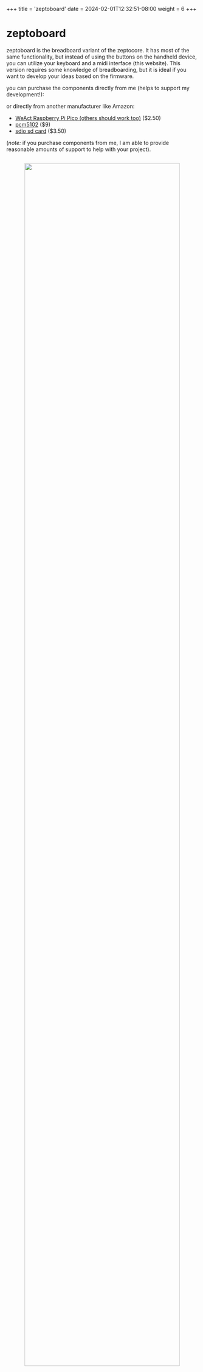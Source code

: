 +++
title = 'zeptoboard'
date = 2024-02-01T12:32:51-08:00
weight = 6
+++

# zeptoboard

zeptoboard is the breadboard variant of the zeptocore. It has most of the same functionality, but instead of using the buttons on the handheld device, you can utilize your keyboard and a midi interface (this website). This version requires some knowledge of breadboarding, but it is ideal if you want to develop your ideas based on the firmware.

you can purchase the components directly from me (helps to support my development!):


<div >
<div id='product-component-1715183469019' class="product"></div>
</div>
<script type="text/javascript">
(function () {
  var scriptURL = 'https://sdks.shopifycdn.com/buy-button/latest/buy-button-storefront.min.js';
  if (window.ShopifyBuy) {
    if (window.ShopifyBuy.UI) {
      ShopifyBuyInit();
    } else {
      loadScript();
    }
  } else {
    loadScript();
  }
  function loadScript() {
    var script = document.createElement('script');
    script.async = true;
    script.src = scriptURL;
    (document.getElementsByTagName('head')[0] || document.getElementsByTagName('body')[0]).appendChild(script);
    script.onload = ShopifyBuyInit;
  }
  function ShopifyBuyInit() {
    var client = ShopifyBuy.buildClient({
      domain: 'infinitedigits.myshopify.com',
      storefrontAccessToken: '9e045e3ce0fbee0fb64ebbbce133b648',
    });
    ShopifyBuy.UI.onReady(client).then(function (ui) {
      ui.createComponent('product', {
        id: '8985204588827',
        node: document.getElementById('product-component-1715183469019'),
        moneyFormat: '%24%7B%7Bamount%7D%7D',
        options: {
  "product": {
    "styles": {
      "product": {
        "@media (min-width: 601px)": {
          "max-width": "calc(25% - 20px)",
          "margin-left": "20px",
          "margin-bottom": "50px"
        }
      },
      "title": {
        "font-family": "Roboto, sans-serif"
      },
      "button": {
        "font-family": "Roboto, sans-serif"
      },
      "price": {
        "font-family": "Roboto, sans-serif"
      },
      "compareAt": {
        "font-family": "Roboto, sans-serif"
      },
      "unitPrice": {
        "font-family": "Roboto, sans-serif"
      }
    },
    "text": {
      "button": "Add to cart"
    },
    "googleFonts": [
      "Roboto"
    ]
  },
  "productSet": {
    "styles": {
      "products": {
        "@media (min-width: 601px)": {
          "margin-left": "-20px"
        }
      }
    }
  },
  "modalProduct": {
    "contents": {
      "img": false,
      "imgWithCarousel": true,
      "button": false,
      "buttonWithQuantity": true
    },
    "styles": {
      "product": {
        "@media (min-width: 601px)": {
          "max-width": "100%",
          "margin-left": "0px",
          "margin-bottom": "0px"
        }
      },
      "button": {
        "font-family": "Roboto, sans-serif"
      },
      "title": {
        "font-family": "Helvetica Neue, sans-serif",
        "font-weight": "bold",
        "font-size": "26px",
        "color": "#4c4c4c"
      },
      "price": {
        "font-family": "Helvetica Neue, sans-serif",
        "font-weight": "normal",
        "font-size": "18px",
        "color": "#4c4c4c"
      },
      "compareAt": {
        "font-family": "Helvetica Neue, sans-serif",
        "font-weight": "normal",
        "font-size": "15.299999999999999px",
        "color": "#4c4c4c"
      },
      "unitPrice": {
        "font-family": "Helvetica Neue, sans-serif",
        "font-weight": "normal",
        "font-size": "15.299999999999999px",
        "color": "#4c4c4c"
      }
    },
    "googleFonts": [
      "Roboto"
    ],
    "text": {
      "button": "Add to cart"
    }
  },
  "option": {
    "styles": {
      "label": {
        "font-family": "Roboto, sans-serif"
      },
      "select": {
        "font-family": "Roboto, sans-serif"
      }
    },
    "googleFonts": [
      "Roboto"
    ]
  },
  "cart": {
    "styles": {
      "button": {
        "font-family": "Roboto, sans-serif"
      }
    },
    "text": {
      "total": "Subtotal",
      "button": "Checkout"
    },
    "contents": {
      "note": true
    },
    "googleFonts": [
      "Roboto"
    ]
  },
  "toggle": {
    "styles": {
      "toggle": {
        "font-family": "Roboto, sans-serif"
      }
    },
    "googleFonts": [
      "Roboto"
    ]
  }
},
      });
    });
  }
})();
</script>

or directly from another manufacturer like Amazon:

- [WeAct Raspberry Pi Pico (others should work too)](https://www.aliexpress.us/item/3256803521775546.html?gatewayAdapt=glo2usa4itemAdapt) ($2.50)
- [pcm5102](https://www.amazon.com/Comimark-Interface-PCM5102-GY-PCM5102-Raspberry/dp/B07W97D2YC/) ($9)
- [sdio sd card](https://www.adafruit.com/product/4682) ($3.50)

 (_note:_ if you purchase components from me, I am able to provide reasonable amounts of support to help with your project).

<p style="text-align:center;">
<img loading="lazy" src="/_core_bb.png" style="width:90%; text-align:center; margin:auto 0; padding:1em; max-width:500px;">
</p>

## pcm5102

when you get these off-the-shelf pcm5102 chips, make sure that you solder the backside to ensure proper audio connections. see this diagram:

<div style="text-align:center;">
<img loading="lazy" src="/img/pcm5102.png">
</div>

